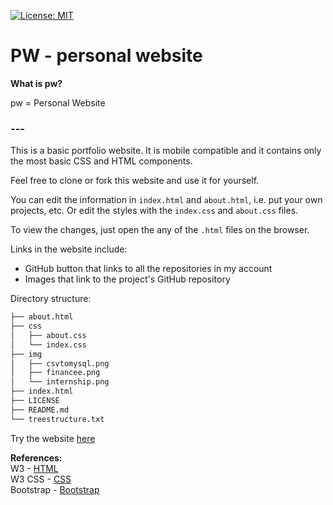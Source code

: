 [![License: MIT](https://img.shields.io/badge/License-MIT-blue.svg)](https://opensource.org/licenses/MIT)  
# PW - personal website  

**What is pw?**  

pw = Personal Website  

### ---

This is a basic portfolio website. It is mobile compatible and it contains only
the most basic CSS and HTML components.  


Feel free to clone or fork this website and use it for yourself.   

You can edit the information in `index.html` and `about.html`, i.e. put your own projects, etc. Or edit the
styles with the `index.css` and `about.css` files.  

To view the changes, just open the any of the `.html` files on the browser.    

Links in the website include:   
- GitHub button that links to all the repositories in my account          
- Images that link to the project's GitHub repository    

Directory structure:    
```python
├── about.html  
├── css  
│   ├── about.css  
│   └── index.css  
├── img  
│   ├── csvtomysql.png  
│   ├── financee.png  
│   └── internship.png  
├── index.html  
├── LICENSE    
├── README.md  
└── treestructure.txt
```  
  
Try the website [here](https://arcelioeperez.github.io/pw/)  
  
**References:**  
W3 - [HTML](https://www.w3schools.com/html/)    
W3 CSS - [CSS](https://www.w3schools.com/w3css/defaulT.asp)    
Bootstrap - [Bootstrap](https://getbootstrap.com/)  
